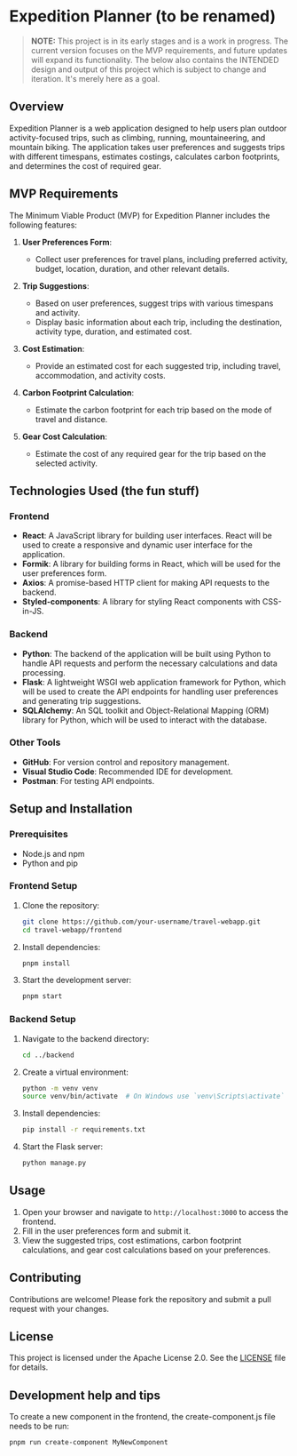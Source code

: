 # Expedition Planner (to be renamed)

> **NOTE:** This project is in its early stages and is a work in progress. The current version focuses on the MVP requirements, and future updates will expand its functionality. The below also contains the INTENDED design and output of this project which is subject to change and iteration. It's merely here as a goal.

## Overview

Expedition Planner is a web application designed to help users plan outdoor activity-focused trips, such as climbing, running, mountaineering, and mountain biking. The application takes user preferences and suggests trips with different timespans, estimates costings, calculates carbon footprints, and determines the cost of required gear.

## MVP Requirements

The Minimum Viable Product (MVP) for Expedition Planner includes the following features:

1. **User Preferences Form**:
    - Collect user preferences for travel plans, including preferred activity, budget, location, duration, and other relevant details.

2. **Trip Suggestions**:
    - Based on user preferences, suggest trips with various timespans and activity.
    - Display basic information about each trip, including the destination, activity type, duration, and estimated cost.

3. **Cost Estimation**:
    - Provide an estimated cost for each suggested trip, including travel, accommodation, and activity costs.

4. **Carbon Footprint Calculation**:
    - Estimate the carbon footprint for each trip based on the mode of travel and distance.

5. **Gear Cost Calculation**:
    - Estimate the cost of any required gear for the trip based on the selected activity.

## Technologies Used (the fun stuff)

### Frontend

- **React**: A JavaScript library for building user interfaces. React will be used to create a responsive and dynamic user interface for the application.
- **Formik**: A library for building forms in React, which will be used for the user preferences form.
- **Axios**: A promise-based HTTP client for making API requests to the backend.
- **Styled-components**: A library for styling React components with CSS-in-JS.

### Backend

- **Python**: The backend of the application will be built using Python to handle API requests and perform the necessary calculations and data processing.
- **Flask**: A lightweight WSGI web application framework for Python, which will be used to create the API endpoints for handling user preferences and generating trip suggestions.
- **SQLAlchemy**: An SQL toolkit and Object-Relational Mapping (ORM) library for Python, which will be used to interact with the database.

### Other Tools

- **GitHub**: For version control and repository management.
- **Visual Studio Code**: Recommended IDE for development.
- **Postman**: For testing API endpoints.

## Setup and Installation

### Prerequisites

- Node.js and npm
- Python and pip

### Frontend Setup

1. Clone the repository:
    ```bash
    git clone https://github.com/your-username/travel-webapp.git
    cd travel-webapp/frontend
    ```

2. Install dependencies:
    ```bash
    pnpm install
    ```

3. Start the development server:
    ```bash
    pnpm start
    ```

### Backend Setup

1. Navigate to the backend directory:
    ```bash
    cd ../backend
    ```

2. Create a virtual environment:
    ```bash
    python -m venv venv
    source venv/bin/activate  # On Windows use `venv\Scripts\activate`
    ```

3. Install dependencies:
    ```bash
    pip install -r requirements.txt
    ```

4. Start the Flask server:
    ```bash
    python manage.py
    ```

## Usage

1. Open your browser and navigate to `http://localhost:3000` to access the frontend.
2. Fill in the user preferences form and submit it.
3. View the suggested trips, cost estimations, carbon footprint calculations, and gear cost calculations based on your preferences.

## Contributing

Contributions are welcome! Please fork the repository and submit a pull request with your changes.

## License

This project is licensed under the Apache License 2.0. See the [LICENSE](LICENSE) file for details.


## Development help and tips

To create a new component in the frontend, the create-component.js file needs to be run:

```bash
pnpm run create-component MyNewComponent
```